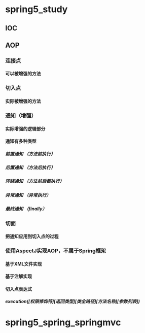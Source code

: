 # spring5_study
## IOC
## AOP
### 连接点
#### 可以被增强的方法
### 切入点
#### 实际被增强的方法
### 通知（增强）
#### 实际增强的逻辑部分
#### 通知有多种类型
##### 前置通知  （方法前执行）
##### 后置通知  （方法后执行）
##### 环绕通知  （方法前后都执行）
##### 异常通知  （异常执行）
##### 最终通知  （finally）
### 切面
#### 把通知应用到切入点的过程
### 使用AspectJ实现AOP，不属于Spring框架
#### 基于XML文件实现
#### 基于注解实现
#### 切入点表达式
##### execution([权限修饰符][返回类型][类全路径][方法名称][参数列表])
# spring5_spring_springmvc
